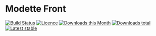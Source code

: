 # Modette Front

[![Build Status](https://img.shields.io/travis/modette/core-ext-front.svg?style=flat-square)](https://travis-ci.org/modette/core-ext-front)
[![Licence](https://img.shields.io/packagist/l/modette/core-ext-front.svg?style=flat-square)](https://packagist.org/packages/modette/core-ext-front)
[![Downloads this Month](https://img.shields.io/packagist/dm/modette/core-ext-front.svg?style=flat-square)](https://packagist.org/packages/modette/core-ext-front)
[![Downloads total](https://img.shields.io/packagist/dt/modette/core-ext-front.svg?style=flat-square)](https://packagist.org/packages/modette/core-ext-front)
[![Latest stable](https://img.shields.io/packagist/v/modette/core-ext-front.svg?style=flat-square)](https://packagist.org/packages/modette/core-ext-front)
